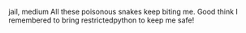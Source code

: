 jail, medium
All these poisonous snakes keep biting me. Good think I remembered to bring restrictedpython to keep me safe!
